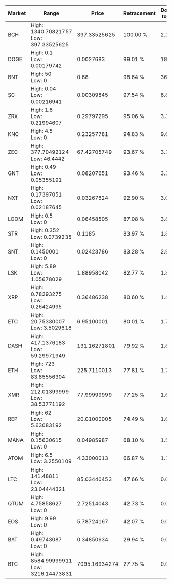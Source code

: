 | Market | Range | Price| Retracement | Doubles to 50% |
| --- | --- | --- | --- | --- |
| BCH | High: 1340.70821757<br />Low: 397.33525625 | 397.33525625 | 100.00 % | 2.19 |
| DOGE | High: 0.1<br />Low: 0.00179742 | 0.0027683 | 99.01 % | 18.39 |
| BNT | High: 50<br />Low: 0 | 0.68 | 98.64 % | 36.76 |
| SC | High: 0.04<br />Low: 0.00216941 | 0.00309845 | 97.54 % | 6.80 |
| ZRX | High: 1.8<br />Low: 0.21994607 | 0.29797295 | 95.06 % | 3.39 |
| KNC | High: 4.5<br />Low: 0 | 0.23257781 | 94.83 % | 9.67 |
| ZEC | High: 377.70492124<br />Low: 46.4442 | 67.42705749 | 93.67 % | 3.15 |
| GNT | High: 0.49<br />Low: 0.05355191 | 0.08207651 | 93.46 % | 3.31 |
| NXT | High: 0.17397051<br />Low: 0.02187645 | 0.03267624 | 92.90 % | 3.00 |
| LOOM | High: 0.5<br />Low: 0 | 0.06458505 | 87.08 % | 3.87 |
| STR | High: 0.352<br />Low: 0.0739235 | 0.1185 | 83.97 % | 1.80 |
| SNT | High: 0.1450001<br />Low: 0 | 0.02423786 | 83.28 % | 2.99 |
| LSK | High: 5.89<br />Low: 1.05678029 | 1.88958042 | 82.77 % | 1.84 |
| XRP | High: 0.78293275<br />Low: 0.26424995 | 0.36486238 | 80.60 % | 1.44 |
| ETC | High: 20.75330007<br />Low: 3.5029618 | 6.95100001 | 80.01 % | 1.74 |
| DASH | High: 417.1376183<br />Low: 59.29971949 | 131.16271801 | 79.92 % | 1.82 |
| ETH | High: 723<br />Low: 83.85556304 | 225.7110013 | 77.81 % | 1.79 |
| XMR | High: 212.01399999<br />Low: 38.53771192 | 77.99999999 | 77.25 % | 1.61 |
| REP | High: 62<br />Low: 5.63083192 | 20.01000005 | 74.49 % | 1.69 |
| MANA | High: 0.15630615<br />Low: 0 | 0.04985987 | 68.10 % | 1.57 |
| ATOM | High: 6.5<br />Low: 3.2550109 | 4.33000013 | 66.87 % | 1.13 |
| LTC | High: 141.48811<br />Low: 23.04444321 | 85.03440453 | 47.66 % | 0.00 |
| QTUM | High: 4.75858627<br />Low: 0 | 2.72514043 | 42.73 % | 0.00 |
| EOS | High: 9.99<br />Low: 0 | 5.78724167 | 42.07 % | 0.00 |
| BAT | High: 0.49743087<br />Low: 0 | 0.34850634 | 29.94 % | 0.00 |
| BTC | High: 8584.99999911<br />Low: 3216.14473831 | 7095.16934274 | 27.75 % | 0.00 |
